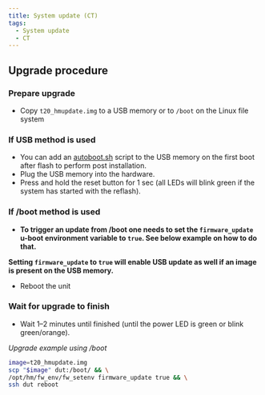 ```yaml
---
title: System update (CT)
tags:
  - System update
  - CT
---
```


## Upgrade procedure

### Prepare upgrade

* Copy `t20_hmupdate.img` to a USB memory or to `/boot` on the Linux file system

### If USB method is used

* You can add an [autoboot.sh](../../update.md#usb-method-autobootsh) script to the USB memory on the first boot after flash to perform post installation.
* Plug the USB memory into the hardware.
* Press and hold the reset button for 1 sec (all LEDs will blink green if the system has started with the reflash).

### If /boot method is used

* **To trigger an update from /boot one needs to set the `firmware_update` u-boot environment variable to `true`. See below example on how to do that.**

**Setting `firmware_update` to `true` will enable USB update as well if an image is present on the USB memory.**
* Reboot the unit

### Wait for upgrade to finish

* Wait 1–2 minutes until finished (until the power LED is green or blink green/orange).


*Upgrade example using /boot*
```bash
image=t20_hmupdate.img
scp "$image" dut:/boot/ && \
/opt/hm/fw_env/fw_setenv firmware_update true && \
ssh dut reboot
```
